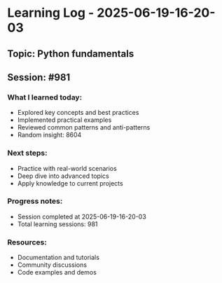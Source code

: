 # Learning Log - 2025-06-19-16-20-03

## Topic: Python fundamentals
## Session: #981

### What I learned today:
- Explored key concepts and best practices
- Implemented practical examples  
- Reviewed common patterns and anti-patterns
- Random insight: 8604

### Next steps:
- Practice with real-world scenarios
- Deep dive into advanced topics
- Apply knowledge to current projects

### Progress notes:
- Session completed at 2025-06-19-16-20-03
- Total learning sessions: 981

### Resources:
- Documentation and tutorials
- Community discussions
- Code examples and demos
